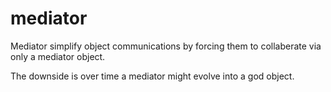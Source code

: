 # mediator

Mediator simplify object communications by forcing them to collaberate via only a mediator object.

The downside is over time a mediator might evolve into a god object.
